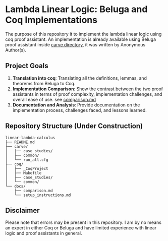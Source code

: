 # Lambda Linear Logic: Beluga and Coq Implementations

The purpose of this repository it to implement the lambda linear logic using coq proof assistant.
An implementation is already available using Beluga proof assistant inside [carve directory](carve/README.md), it was written by Anonymous Author(s).

## Project Goals

1. **Translation into coq**: Translating all the definitions, lemmas, and theorems from Beluga to Coq.
2. **Implementation Comparison**: Show the contrast between the two proof assistants in terms of proof complexity, implementation challenges, and overall ease of use. see [comparison.md](docs/comparison.md)
3. **Documentation and Analysis**: Provide documentation on the implementation process, challenges faced, and lessons learned.

## Repository Structure (Under Construction)

```plaintext
linear-lambda-calculus
├── README.md                 
├── carve/                    
│   ├── case_studies/         
│   ├── common/               
│   └── run_all.cfg
├── coq/                      
│   ├── _CoqProject           
│   ├── Makefile              
│   ├── case_studies/
│   └── common/
└── docs/                     
    ├── comparison.md         
    └── setup_instructions.md 
```

## Disclaimer

Please note that errors may be present in this repository. I am by no means an expert in either Coq or Beluga and have limited experience with linear logic and proof assistants in general.
